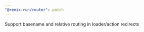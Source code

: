 ```yaml
---
"@remix-run/router": patch
---
```


Support basename and relative routing in loader/action redirects
